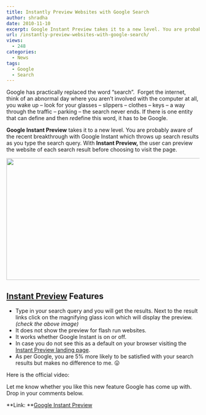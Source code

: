 ```yaml
---
title: Instantly Preview Websites with Google Search
author: shradha
date: 2010-11-10
excerpt: Google Instant Preview takes it to a new level. You are probably aware of the recent breakthrough with Google Instant which throws up search results as you type the search query. With Instant Preview, the user can preview the website of each search result before choosing to visit the page.
url: /instantly-preview-websites-with-google-search/
views:
  - 248
categories:
  - News
tags:
  - Google
  - Search
---
```

Google has practically replaced the word &#8220;search&#8221;.  Forget the internet, think of an abnormal day where you aren&#8217;t involved with the computer at all, you wake up &#8211; look for your glasses &#8211; slippers &#8211; clothes &#8211; keys &#8211; a way through the traffic &#8211; parking &#8211; the search never ends. If there is one entity that can define and then *re*define this word, it has to be Google.

**Google Instant Preview** takes it to a new level. You are probably aware of the recent breakthrough with Google Instant which throws up search results as you type the search query. With **Instant Preview,** the user can preview the website of each search result before choosing to visit the page.

<a rel="attachment wp-att-31770" href="http://devilsworkshop.org/instantly-preview-websites-with-google-search/dwgooglepreview/"><img class="alignnone size-full wp-image-31770" title="DwGooglePreview" src="http://cdn.devilsworkshop.org/files/2010/11/DwGooglePreview.png" alt="" width="550" height="318" /></a>

## <a href="http://www.google.com/landing/instantpreviews/" onclick="_gaq.push(['_trackEvent', 'outbound-article', 'http://www.google.com/landing/instantpreviews/', 'Instant Preview']);" >Instant Preview</a> Features

  * Type in your search query and you will get the results. Next to the result links click on the magnifying glass icon which will display the preview. *(check the above image)*
  * It does not show the preview for flash run websites.
  * It works whether Google Instant is on or off.
  * In case you do not see this as a default on your browser visiting the <a href="http://www.google.com/landing/instantpreviews/" onclick="_gaq.push(['_trackEvent', 'outbound-article', 'http://www.google.com/landing/instantpreviews/', 'Instant Preview landing page']);" >Instant Preview landing page</a>.
  * As per Google, you are 5% more likely to be satisfied with your search results but makes no difference to me. 😛

Here is the official video:  


Let me know whether you like this new feature Google has come up with. Drop in your comments below.

**Link: **<a href="http://www.google.com/landing/instantpreviews/" onclick="_gaq.push(['_trackEvent', 'outbound-article', 'http://www.google.com/landing/instantpreviews/', 'Google Instant Preview']);" >Google Instant Preview</a>
